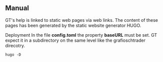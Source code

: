 ## Manual
GT's help is linked to static web pages via web links. The content of these pages has been generated by the static website generator HUGO.

Deployment
In the file **config.toml** the property **baseURL** must be set. GT expect it in a subdirectory on the same level like the grafioschtrader direcotry.
````
hugo -D 
````